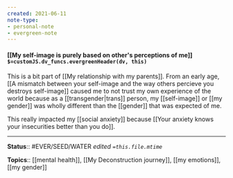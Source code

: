 ```yaml
---
created: 2021-06-11
note-type:
- personal-note
- evergreen-note
---
```


#### [[My self-image is purely based on other's perceptions of me]] `$=customJS.dv_funcs.evergreenHeader(dv, this)`

This is a bit part of [[My relationship with my parents]]. From an early age, [[A mismatch between your self-image and the way others percieve you destroys self-image]] caused me to not trust my own experience of the world because as a [[transgender|trans]] person, my [[self-image]] or [[my gender]] was wholly different than the [[gender]] that was expected of me.

This really impacted my [[social anxiety]] because [[Your anxiety knows your insecurities better than you do]].

---
**Status**:: #EVER/SEED/WATER 
*edited `=this.file.mtime`*

**Topics**:: [[mental health]], [[My Deconstruction journey]], [[my emotions]], [[my gender]] 

